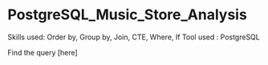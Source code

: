 # PostgreSQL_Music_Store_Analysis
Skills used: Order by, Group by, Join, CTE, Where, If 
Tool used : PostgreSQL

Find the query [here]

